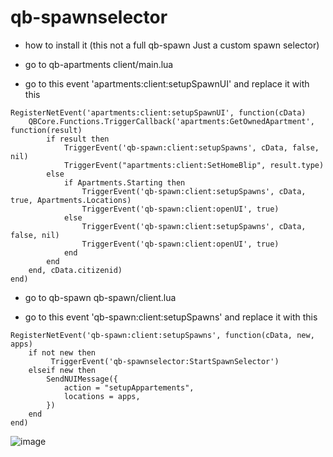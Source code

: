 # qb-spawnselector


- how to install it (this not a full qb-spawn Just a custom spawn selector)

- go to qb-apartments client/main.lua

* go to this event 'apartments:client:setupSpawnUI' and replace it with this

```
RegisterNetEvent('apartments:client:setupSpawnUI', function(cData)
    QBCore.Functions.TriggerCallback('apartments:GetOwnedApartment', function(result)
        if result then
            TriggerEvent('qb-spawn:client:setupSpawns', cData, false, nil)
            TriggerEvent("apartments:client:SetHomeBlip", result.type)
        else
            if Apartments.Starting then
                TriggerEvent('qb-spawn:client:setupSpawns', cData, true, Apartments.Locations)
                TriggerEvent('qb-spawn:client:openUI', true)
            else
                TriggerEvent('qb-spawn:client:setupSpawns', cData, false, nil)
                TriggerEvent('qb-spawn:client:openUI', true)
            end
        end
    end, cData.citizenid)
end)
```

- go to qb-spawn qb-spawn/client.lua

* go to this event 'qb-spawn:client:setupSpawns' and replace it with this
```
RegisterNetEvent('qb-spawn:client:setupSpawns', function(cData, new, apps)
    if not new then
         TriggerEvent('qb-spawnselector:StartSpawnSelector')
    elseif new then
        SendNUIMessage({
            action = "setupAppartements",
            locations = apps,
        })
    end
end)

```
![image](https://github.com/krrm1/qb-spawnselector/assets/89742984/cd673113-3856-4f36-8fd2-23c2a5af3d15)

